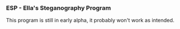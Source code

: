 ### ESP - Ella's Steganography Program

This program is still in early alpha, it probably won't work as intended.